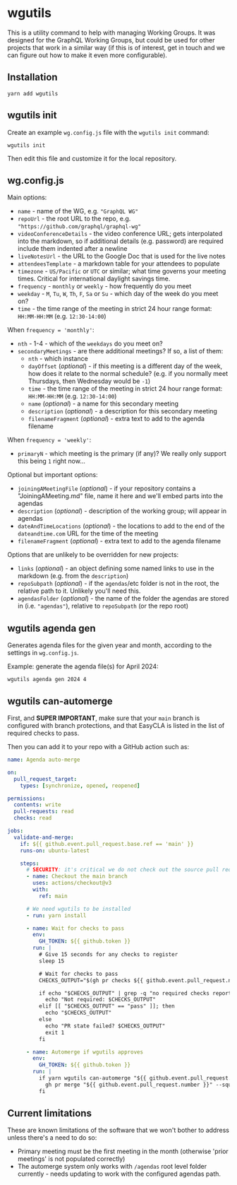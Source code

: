 # wgutils

This is a utility command to help with managing Working Groups. It was designed
for the GraphQL Working Groups, but could be used for other projects that work
in a similar way (if this is of interest, get in touch and we can figure out
how to make it even more configurable).

## Installation

```
yarn add wgutils
```

## wgutils init

Create an example `wg.config.js` file with the `wgutils init` command:

```
wgutils init
```

Then edit this file and customize it for the local repository.

## wg.config.js

Main options:

- `name` - name of the WG, e.g. `"GraphQL WG"`
- `repoUrl` - the root URL to the repo, e.g. `"https://github.com/graphql/graphql-wg"`
- `videoConferenceDetails` - the video conference URL; gets interpolated into the markdown, so if additional details (e.g. password) are required include them indented after a newline
- `liveNotesUrl` - the URL to the Google Doc that is used for the live notes
- `attendeesTemplate` - a markdown table for your attendees to populate
- `timezone` - `US/Pacific` or `UTC` or similar; what time governs your meeting times. Critical for international daylight savings time.
- `frequency` - `monthly` or `weekly` - how frequently do you meet
- `weekday` - `M`, `Tu`, `W`, `Th`, `F`, `Sa` or `Su` - which day of the week do you meet on?
- `time` - the time range of the meeting in strict 24 hour range format: `HH:MM-HH:MM` (e.g. `12:30-14:00`)

When `frequency = 'monthly'`:

- `nth` - 1-4 - which of the `weekdays` do you meet on?
- `secondaryMeetings` - are there additional meetings? If so, a list of them:
  - `nth` - which instance
  - `dayOffset` (_optional_) - if this meeting is a different day of the week, how does it relate to the normal schedule? (e.g. if you normally meet Thursdays, then Wednesday would be `-1`)
  - `time` - the time range of the meeting in strict 24 hour range format: `HH:MM-HH:MM` (e.g. `12:30-14:00`)
  - `name` (_optional_) - a name for this secondary meeting
  - `description` (_optional_) - a description for this secondary meeting
  - `filenameFragment` (_optional_) - extra text to add to the agenda filename

When `frequency = 'weekly'`:

- `primaryN` - which meeting is the primary (if any)? We really only support this being `1` right now...

Optional but important options:

- `joiningAMeetingFile` (_optional_) - if your repository contains a "JoiningAMeeting.md" file, name it here and we'll embed parts into the agendas
- `description` (_optional_) - description of the working group; will appear in agendas
- `dateAndTimeLocations` (_optional_) - the locations to add to the end of the `dateandtime.com` URL for the time of the meeting
- `filenameFragment` (_optional_) - extra text to add to the agenda filename

Options that are unlikely to be overridden for new projects:

- `links` (_optional_) - an object defining some named links to use in the markdown (e.g. from the `description`)
- `repoSubpath` (_optional_) - if the `agendas`/etc folder is not in the root, the relative path to it. Unlikely you'll need this.
- `agendasFolder` (_optional_) - the name of the folder the agendas are stored in (i.e. `"agendas"`), relative to `repoSubpath` (or the repo root)

## wgutils agenda gen

Generates agenda files for the given year and month, according to the settings
in `wg.config.js`.

Example: generate the agenda file(s) for April 2024:

```
wgutils agenda gen 2024 4
```

## wgutils can-automerge

First, and **SUPER IMPORTANT**, make sure that your `main` branch is configured
with branch protections, and that EasyCLA is listed in the list of required
checks to pass.

Then you can add it to your repo with a GitHub action such as:

```yml
name: Agenda auto-merge

on:
  pull_request_target:
    types: [synchronize, opened, reopened]

permissions:
  contents: write
  pull-requests: read
  checks: read

jobs:
  validate-and-merge:
    if: ${{ github.event.pull_request.base.ref == 'main' }}
    runs-on: ubuntu-latest

    steps:
      # SECURITY: it's critical we do not check out the source pull request!
      - name: Checkout the main branch
        uses: actions/checkout@v3
        with:
          ref: main

      # We need wgutils to be installed
      - run: yarn install

      - name: Wait for checks to pass
        env:
          GH_TOKEN: ${{ github.token }}
        run: |
          # Give 15 seconds for any checks to register
          sleep 15

          # Wait for checks to pass
          CHECKS_OUTPUT="$(gh pr checks ${{ github.event.pull_request.number }} --fail-fast --watch --required --json bucket --jq '.state' 2>&1 || true)"

          if echo "$CHECKS_OUTPUT" | grep -q "no required checks reported"; then
            echo "Not required: $CHECKS_OUTPUT"
          elif [[ "$CHECKS_OUTPUT" == "pass" ]]; then
            echo "$CHECKS_OUTPUT"
          else
            echo "PR state failed? $CHECKS_OUTPUT"
            exit 1
          fi

      - name: Automerge if wgutils approves
        env:
          GH_TOKEN: ${{ github.token }}
        run: |
          if yarn wgutils can-automerge "${{ github.event.pull_request.number }}" "${{ github.event.pull_request.head.sha }}"; then
            gh pr merge "${{ github.event.pull_request.number }}" --squash --auto --match-head-commit "${{ github.event.pull_request.head.sha }}"
          fi
```

## Current limitations

These are known limitations of the software that we won't bother to address
unless there's a need to do so:

- Primary meeting must be the first meeting in the month (otherwise 'prior
  meetings' is not populated correctly)
- The automerge system only works with `/agendas` root level folder currently - needs updating to work with the configured agendas path.
